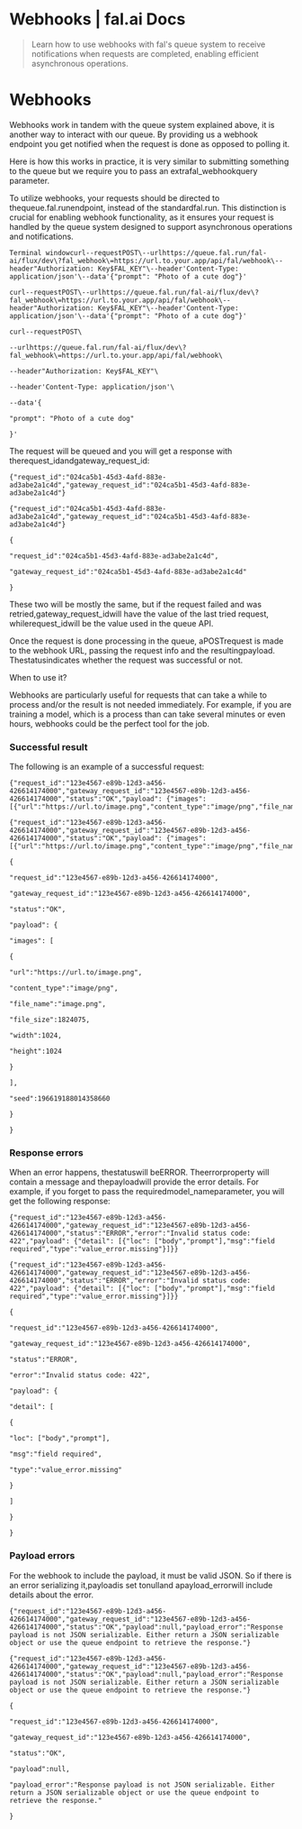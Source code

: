 # Webhooks | fal.ai Docs


> Learn how to use webhooks with fal's queue system to receive notifications when requests are completed, enabling efficient asynchronous operations.


# Webhooks

Webhooks work in tandem with the queue system explained above, it is another way to interact with our queue. By providing us a webhook endpoint you get notified when the request is done as opposed to polling it.

Here is how this works in practice, it is very similar to submitting something to the queue but we require you to pass an extrafal_webhookquery parameter.

To utilize webhooks, your requests should be directed to thequeue.fal.runendpoint, instead of the standardfal.run. This distinction is crucial for enabling webhook functionality, as it ensures your request is handled by the queue system designed to support asynchronous operations and notifications.

```
Terminal windowcurl--requestPOST\--urlhttps://queue.fal.run/fal-ai/flux/dev\?fal_webhook\=https://url.to.your.app/api/fal/webhook\--header"Authorization: Key$FAL_KEY"\--header'Content-Type: application/json'\--data'{"prompt": "Photo of a cute dog"}'
```

```
curl--requestPOST\--urlhttps://queue.fal.run/fal-ai/flux/dev\?fal_webhook\=https://url.to.your.app/api/fal/webhook\--header"Authorization: Key$FAL_KEY"\--header'Content-Type: application/json'\--data'{"prompt": "Photo of a cute dog"}'
```

```
curl--requestPOST\
```

```
--urlhttps://queue.fal.run/fal-ai/flux/dev\?fal_webhook\=https://url.to.your.app/api/fal/webhook\
```

```
--header"Authorization: Key$FAL_KEY"\
```

```
--header'Content-Type: application/json'\
```

```
--data'{
```

```
"prompt": "Photo of a cute dog"
```

```
}'
```

The request will be queued and you will get a response with therequest_idandgateway_request_id:

```
{"request_id":"024ca5b1-45d3-4afd-883e-ad3abe2a1c4d","gateway_request_id":"024ca5b1-45d3-4afd-883e-ad3abe2a1c4d"}
```

```
{"request_id":"024ca5b1-45d3-4afd-883e-ad3abe2a1c4d","gateway_request_id":"024ca5b1-45d3-4afd-883e-ad3abe2a1c4d"}
```

```
{
```

```
"request_id":"024ca5b1-45d3-4afd-883e-ad3abe2a1c4d",
```

```
"gateway_request_id":"024ca5b1-45d3-4afd-883e-ad3abe2a1c4d"
```

```
}
```

These two will be mostly the same, but if the request failed and was retried,gateway_request_idwill have the value of the last tried request, whilerequest_idwill be the value used in the queue API.

Once the request is done processing in the queue, aPOSTrequest is made to the webhook URL, passing the request info and the resultingpayload. Thestatusindicates whether the request was successful or not.

When to use it?

Webhooks are particularly useful for requests that can take a while to process and/or the result is not needed immediately. For example, if you are training a model, which is a process than can take several minutes or even hours, webhooks could be the perfect tool for the job.

### Successful result

The following is an example of a successful request:

```
{"request_id":"123e4567-e89b-12d3-a456-426614174000","gateway_request_id":"123e4567-e89b-12d3-a456-426614174000","status":"OK","payload": {"images": [{"url":"https://url.to/image.png","content_type":"image/png","file_name":"image.png","file_size":1824075,"width":1024,"height":1024}],"seed":196619188014358660}}
```

```
{"request_id":"123e4567-e89b-12d3-a456-426614174000","gateway_request_id":"123e4567-e89b-12d3-a456-426614174000","status":"OK","payload": {"images": [{"url":"https://url.to/image.png","content_type":"image/png","file_name":"image.png","file_size":1824075,"width":1024,"height":1024}],"seed":196619188014358660}}
```

```
{
```

```
"request_id":"123e4567-e89b-12d3-a456-426614174000",
```

```
"gateway_request_id":"123e4567-e89b-12d3-a456-426614174000",
```

```
"status":"OK",
```

```
"payload": {
```

```
"images": [
```

```
{
```

```
"url":"https://url.to/image.png",
```

```
"content_type":"image/png",
```

```
"file_name":"image.png",
```

```
"file_size":1824075,
```

```
"width":1024,
```

```
"height":1024
```

```
}
```

```
],
```

```
"seed":196619188014358660
```

```
}
```

```
}
```

### Response errors

When an error happens, thestatuswill beERROR. Theerrorproperty will contain a message and thepayloadwill provide the error details. For example, if you forget to pass the requiredmodel_nameparameter, you will get the following response:

```
{"request_id":"123e4567-e89b-12d3-a456-426614174000","gateway_request_id":"123e4567-e89b-12d3-a456-426614174000","status":"ERROR","error":"Invalid status code: 422","payload": {"detail": [{"loc": ["body","prompt"],"msg":"field required","type":"value_error.missing"}]}}
```

```
{"request_id":"123e4567-e89b-12d3-a456-426614174000","gateway_request_id":"123e4567-e89b-12d3-a456-426614174000","status":"ERROR","error":"Invalid status code: 422","payload": {"detail": [{"loc": ["body","prompt"],"msg":"field required","type":"value_error.missing"}]}}
```

```
{
```

```
"request_id":"123e4567-e89b-12d3-a456-426614174000",
```

```
"gateway_request_id":"123e4567-e89b-12d3-a456-426614174000",
```

```
"status":"ERROR",
```

```
"error":"Invalid status code: 422",
```

```
"payload": {
```

```
"detail": [
```

```
{
```

```
"loc": ["body","prompt"],
```

```
"msg":"field required",
```

```
"type":"value_error.missing"
```

```
}
```

```
]
```

```
}
```

```
}
```

### Payload errors

For the webhook to include the payload, it must be valid JSON. So if there is an error serializing it,payloadis set tonulland apayload_errorwill include details about the error.

```
{"request_id":"123e4567-e89b-12d3-a456-426614174000","gateway_request_id":"123e4567-e89b-12d3-a456-426614174000","status":"OK","payload":null,"payload_error":"Response payload is not JSON serializable. Either return a JSON serializable object or use the queue endpoint to retrieve the response."}
```

```
{"request_id":"123e4567-e89b-12d3-a456-426614174000","gateway_request_id":"123e4567-e89b-12d3-a456-426614174000","status":"OK","payload":null,"payload_error":"Response payload is not JSON serializable. Either return a JSON serializable object or use the queue endpoint to retrieve the response."}
```

```
{
```

```
"request_id":"123e4567-e89b-12d3-a456-426614174000",
```

```
"gateway_request_id":"123e4567-e89b-12d3-a456-426614174000",
```

```
"status":"OK",
```

```
"payload":null,
```

```
"payload_error":"Response payload is not JSON serializable. Either return a JSON serializable object or use the queue endpoint to retrieve the response."
```

```
}
```